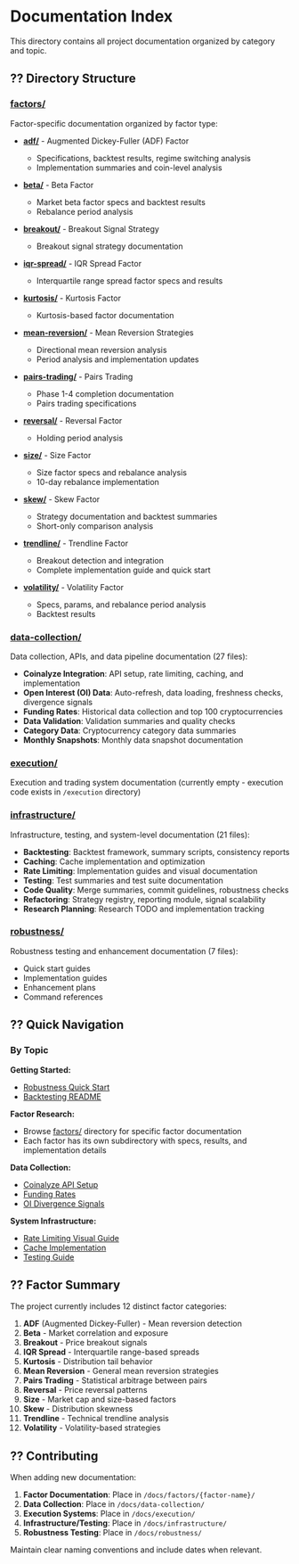 # Documentation Index

This directory contains all project documentation organized by category and topic.

## ?? Directory Structure

### [factors/](./factors/)
Factor-specific documentation organized by factor type:

- **[adf/](./factors/adf/)** - Augmented Dickey-Fuller (ADF) Factor
  - Specifications, backtest results, regime switching analysis
  - Implementation summaries and coin-level analysis
  
- **[beta/](./factors/beta/)** - Beta Factor
  - Market beta factor specs and backtest results
  - Rebalance period analysis
  
- **[breakout/](./factors/breakout/)** - Breakout Signal Strategy
  - Breakout signal strategy documentation
  
- **[iqr-spread/](./factors/iqr-spread/)** - IQR Spread Factor
  - Interquartile range spread factor specs and results
  
- **[kurtosis/](./factors/kurtosis/)** - Kurtosis Factor
  - Kurtosis-based factor documentation
  
- **[mean-reversion/](./factors/mean-reversion/)** - Mean Reversion Strategies
  - Directional mean reversion analysis
  - Period analysis and implementation updates
  
- **[pairs-trading/](./factors/pairs-trading/)** - Pairs Trading
  - Phase 1-4 completion documentation
  - Pairs trading specifications
  
- **[reversal/](./factors/reversal/)** - Reversal Factor
  - Holding period analysis
  
- **[size/](./factors/size/)** - Size Factor
  - Size factor specs and rebalance analysis
  - 10-day rebalance implementation
  
- **[skew/](./factors/skew/)** - Skew Factor
  - Strategy documentation and backtest summaries
  - Short-only comparison analysis
  
- **[trendline/](./factors/trendline/)** - Trendline Factor
  - Breakout detection and integration
  - Complete implementation guide and quick start
  
- **[volatility/](./factors/volatility/)** - Volatility Factor
  - Specs, params, and rebalance period analysis
  - Backtest results

### [data-collection/](./data-collection/)
Data collection, APIs, and data pipeline documentation (27 files):

- **Coinalyze Integration**: API setup, rate limiting, caching, and implementation
- **Open Interest (OI) Data**: Auto-refresh, data loading, freshness checks, divergence signals
- **Funding Rates**: Historical data collection and top 100 cryptocurrencies
- **Data Validation**: Validation summaries and quality checks
- **Category Data**: Cryptocurrency category data summaries
- **Monthly Snapshots**: Monthly data snapshot documentation

### [execution/](./execution/)
Execution and trading system documentation (currently empty - execution code exists in `/execution` directory)

### [infrastructure/](./infrastructure/)
Infrastructure, testing, and system-level documentation (21 files):

- **Backtesting**: Backtest framework, summary scripts, consistency reports
- **Caching**: Cache implementation and optimization
- **Rate Limiting**: Implementation guides and visual documentation
- **Testing**: Test summaries and test suite documentation
- **Code Quality**: Merge summaries, commit guidelines, robustness checks
- **Refactoring**: Strategy registry, reporting module, signal scalability
- **Research Planning**: Research TODO and implementation tracking

### [robustness/](./robustness/)
Robustness testing and enhancement documentation (7 files):

- Quick start guides
- Implementation guides
- Enhancement plans
- Command references

## ?? Quick Navigation

### By Topic

**Getting Started:**
- [Robustness Quick Start](./robustness/START_HERE.md)
- [Backtesting README](./infrastructure/BACKTEST_README.md)

**Factor Research:**
- Browse [factors/](./factors/) directory for specific factor documentation
- Each factor has its own subdirectory with specs, results, and implementation details

**Data Collection:**
- [Coinalyze API Setup](./data-collection/COINALYZE_README.md)
- [Funding Rates](./data-collection/FUNDING_RATES_README.md)
- [OI Divergence Signals](./data-collection/OI_DIVERGENCE_SIGNALS_README.md)

**System Infrastructure:**
- [Rate Limiting Visual Guide](./infrastructure/RATE_LIMITING_VISUAL_GUIDE.md)
- [Cache Implementation](./infrastructure/CACHE_IMPLEMENTATION_SUMMARY.md)
- [Testing Guide](./infrastructure/TESTS_README.md)

## ?? Factor Summary

The project currently includes 12 distinct factor categories:

1. **ADF** (Augmented Dickey-Fuller) - Mean reversion detection
2. **Beta** - Market correlation and exposure
3. **Breakout** - Price breakout signals
4. **IQR Spread** - Interquartile range-based spreads
5. **Kurtosis** - Distribution tail behavior
6. **Mean Reversion** - General mean reversion strategies
7. **Pairs Trading** - Statistical arbitrage between pairs
8. **Reversal** - Price reversal patterns
9. **Size** - Market cap and size-based factors
10. **Skew** - Distribution skewness
11. **Trendline** - Technical trendline analysis
12. **Volatility** - Volatility-based strategies

## ?? Contributing

When adding new documentation:

1. **Factor Documentation**: Place in `/docs/factors/{factor-name}/`
2. **Data Collection**: Place in `/docs/data-collection/`
3. **Execution Systems**: Place in `/docs/execution/`
4. **Infrastructure/Testing**: Place in `/docs/infrastructure/`
5. **Robustness Testing**: Place in `/docs/robustness/`

Maintain clear naming conventions and include dates when relevant.
